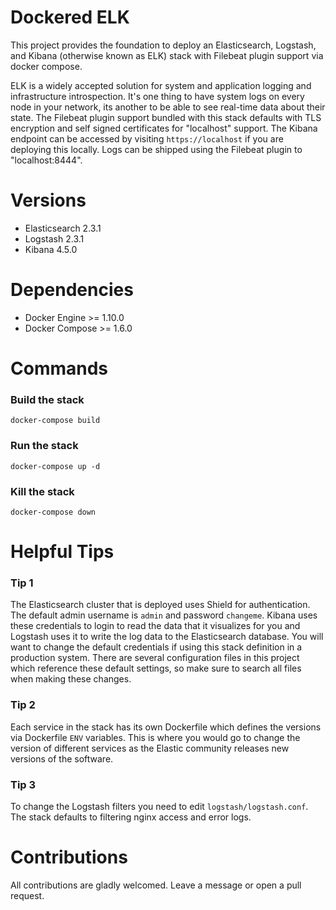 # Dockered ELK

This project provides the foundation to deploy an Elasticsearch, Logstash, and Kibana (otherwise known as ELK) stack
with Filebeat plugin support via docker compose. 

ELK is a widely accepted solution for system and application logging and infrastructure introspection. It's one thing to
have system logs on every node in your network, its another to be able to see real-time data about their state. The Filebeat plugin support 
bundled with this stack defaults with TLS encryption and self signed certificates for "localhost"
support. The Kibana endpoint can be accessed by visiting `https://localhost` if you are deploying this locally. Logs can
be shipped using the Filebeat plugin to "localhost:8444".

# Versions

- Elasticsearch 2.3.1
- Logstash 2.3.1
- Kibana 4.5.0

# Dependencies

- Docker Engine >= 1.10.0
- Docker Compose >= 1.6.0


# Commands

### Build the stack
`docker-compose build`

### Run the stack
`docker-compose up -d`

### Kill the stack
`docker-compose down`

# Helpful Tips

### Tip 1
The Elasticsearch cluster that is deployed uses Shield for authentication. The default admin username is `admin` and
password `changeme`. Kibana uses these credentials to login to read the data that it visualizes for you and Logstash
uses it to write the log data to the Elasticsearch database. You will want to change the default credentials if using this stack definition in a production system. 
There are several configuration files in this project which reference these default settings, so make sure to search all files when making these changes.



### Tip 2
Each service in the stack has its own Dockerfile which defines the versions via Dockerfile `ENV` variables. This is
where you would go to change the version of different services as the Elastic community releases new versions of the software.

### Tip 3
To change the Logstash filters you need to edit `logstash/logstash.conf`. The stack defaults to filtering nginx access
and error logs.

# Contributions

All contributions are gladly welcomed. Leave a message or open a pull request.

